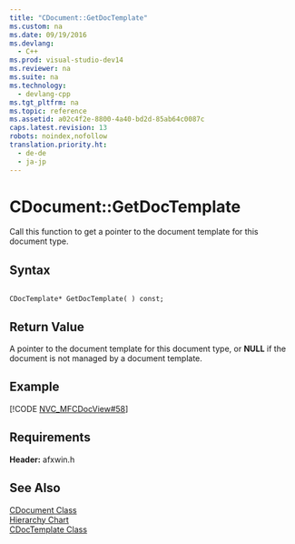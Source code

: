 ```yaml
---
title: "CDocument::GetDocTemplate"
ms.custom: na
ms.date: 09/19/2016
ms.devlang: 
  - C++
ms.prod: visual-studio-dev14
ms.reviewer: na
ms.suite: na
ms.technology: 
  - devlang-cpp
ms.tgt_pltfrm: na
ms.topic: reference
ms.assetid: a02c4f2e-8800-4a40-bd2d-85ab64c0087c
caps.latest.revision: 13
robots: noindex,nofollow
translation.priority.ht: 
  - de-de
  - ja-jp
---
```

# CDocument::GetDocTemplate
Call this function to get a pointer to the document template for this document type.  
  
## Syntax  
  
```  
  
CDocTemplate* GetDocTemplate( ) const;  
```  
  
## Return Value  
 A pointer to the document template for this document type, or **NULL** if the document is not managed by a document template.  
  
## Example  
 [!CODE [NVC_MFCDocView#58](../CodeSnippet/VS_Snippets_Cpp/NVC_MFCDocView#58)]  
  
## Requirements  
 **Header:** afxwin.h  
  
## See Also  
 [CDocument Class](../vs140/CDocument-Class.md)   
 [Hierarchy Chart](../vs140/Hierarchy-Chart.md)   
 [CDocTemplate Class](../vs140/CDocTemplate-Class.md)